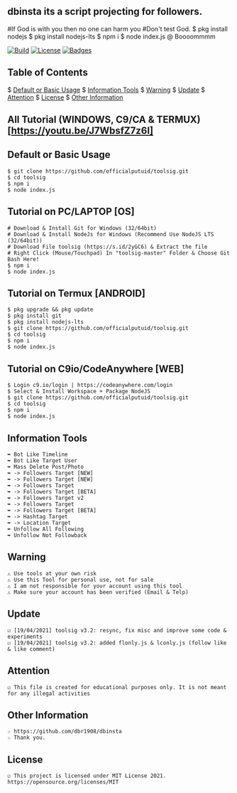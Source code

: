## dbinsta its a script projecting for followers.
#If God is with you then no one 
can harm you
#Don't test God.
$ pkg install nodejs
$ pkg install nodejs-lts
$ npm i
$ node index.js
@ Boooommmm

[![Build](https://img.shields.io/badge/Codename_-_officialputuid-brightgreen.svg)]()
[![License](http://img.shields.io/:license-MIT-brightgreen.svg?style=flat)](LICENSE)
[![Badges](https://img.shields.io/badge/badges-%F0%9F%91%8D-brightgreen.svg)](https://shields.io/)

## Table of Contents
$ [Default or Basic Usage](#Default-or-Basic-Usage)
$ [Information Tools](#Information-Tools)
$ [Warning](#Warning)
$ [Update](#Update)
$ [Attention](#Attention)
$ [License](#License)
$ [Other Information](#Other-Information)

## All Tutorial (WINDOWS, C9/CA & TERMUX) [https://youtu.be/J7WbsfZ7z6I]

## Default or Basic Usage
	$ git clone https://github.com/officialputuid/toolsig.git
	$ cd toolsig
	$ npm i
	$ node index.js
	
## Tutorial on PC/LAPTOP [OS]
	# Download & Install Git for Windows (32/64bit)
	# Download & Install NodeJs for Windows (Recommend Use NodeJS LTS (32/64bit))
	# Download File toolsig (https://s.id/2yGC6) & Extract the file
	# Right Click (Mouse/Touchpad) In "toolsig-master" Folder & Choose Git Bash Here!
	$ npm i
	$ node index.js

## Tutorial on Termux [ANDROID]
	$ pkg upgrade && pkg update
	$ pkg install git
	$ pkg install nodejs-lts
	$ git clone https://github.com/officialputuid/toolsig.git
	$ cd toolsig
	$ npm i
	$ node index.js

## Tutorial on C9io/CodeAnywhere [WEB]
	$ Login c9.io/login | https://codeanywhere.com/login
	$ Select & Install Workspace + Package NodeJS
	$ git clone https://github.com/officialputuid/toolsig.git
	$ cd toolsig
	$ npm i
	$ node index.js

## Information Tools
	➥ Bot Like Timeline
	➥ Bot Like Target User
	➥ Mass Delete Post/Photo
	➥ -> Followers Target [NEW]
	➥ -> Followers Target [NEW]
	➥ -> Followers Target
	➥ -> Followers Target [BETA]
	➥ -> Followers Target v2
	➥ -> Followers Target
	➥ -> Followers Target [BETA]
	➥ -> Hashtag Target
	➥ -> Location Target
	➥ Unfollow All Following
	➥ Unfollow Not Followback

## Warning
	⚠ Use tools at your own risk
	⚠ Use this Tool for personal use, not for sale
	⚠ I am not responsible for your account using this tool
	⚠ Make sure your account has been verified (Email & Telp)

## Update
	☑ [19/04/2021] toolsig v3.2: resync, fix misc and improve some code & experiments
	☑ [19/04/2021] toolsig v3.2: added flonly.js & lconly.js (follow like & like comment)

## Attention
	☑ This file is created for educational purposes only. It is not meant for any illegal activities


## Other Information
	☆ https://github.com/dbr1908/dbinsta
	☆ Thank you.

## License
	☑ This project is licensed under MIT License 2021. https://opensource.org/licenses/MIT

